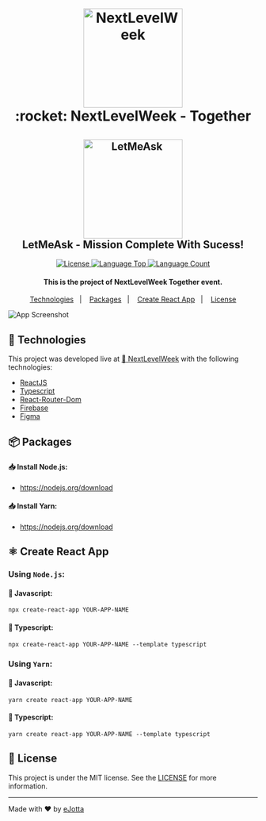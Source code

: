 <h1 align="center"> 
  <img alt="NextLevelWeek" src="https://user-images.githubusercontent.com/79101105/123453487-ffa91500-d5b5-11eb-887f-1a8f93bf889b.png" width="200px"/>  
  <br>  
   :rocket: NextLevelWeek - Together
</h1>  
<h2 align="center">
  <img align="center" alt="LetMeAsk" src="https://user-images.githubusercontent.com/79101105/190882836-70c3b6f7-013d-494b-b01d-8e8d1443318f.png" width="200px"/>  
  <br>
  LetMeAsk - Mission Complete With Sucess!</h2>

<p align="center">
  <a href="https://github.com/eJotta/Letmeask/blob/master/LICENSE"> 
    <img alt="License" src="https://img.shields.io/github/license/eJotta/nlw-letmeask?style=for-the-badge"> 
  </a>
  <a href="https://github.com/eJotta/Letmeask"> 
    <img alt="Language Top" src="https://img.shields.io/github/languages/top/eJotta/nlw-letmeask?style=for-the-badge"> 
  </a>
  <a href="https://github.com/eJotta/Letmeask"> 
    <img alt="Language Count" src="https://img.shields.io/github/languages/count/eJotta/nlw-letmeask?style=for-the-badge"> 
  </a>
</p>

<h4 align="center">
  This is the project of NextLevelWeek Together event.
</h4> 

<p align="center">
  <a href="#rocket-technologies">Technologies</a>&nbsp;&nbsp;&nbsp;|&nbsp;&nbsp;&nbsp;
  <a href="#package-packages">Packages</a>&nbsp;&nbsp;&nbsp;|&nbsp;&nbsp;&nbsp;
  <a href="#atom_symbol-create-react-app">Create React App</a>&nbsp;&nbsp;&nbsp;|&nbsp;&nbsp;&nbsp;
  <a href="#memo-license">License</a>
</p>


![App Screenshot](https://user-images.githubusercontent.com/79101105/123478162-730e4f00-d5d5-11eb-91a4-00fa89c88fdc.png) 

## :rocket: Technologies

This project was developed live at [🚀 NextLevelWeek](https://nextlevelweek.com) with the following technologies:

- [ReactJS](reactjs) 
- [Typescript][ts] 
- [React-Router-Dom](reactRouterDom) 
- [Firebase](firebase) 
- [Figma](figma) 

## :package: Packages

#### :inbox_tray: Install Node.js:
  - https://nodejs.org/download

#### :inbox_tray: Install Yarn:
  - https://nodejs.org/download

## :atom_symbol: Create React App

### Using `Node.js`:

#### :small_orange_diamond: Javascript: 
    npx create-react-app YOUR-APP-NAME

#### :small_orange_diamond: Typescript: 
    npx create-react-app YOUR-APP-NAME --template typescript
    
### Using `Yarn`:
    
#### :small_orange_diamond: Javascript: 
    yarn create react-app YOUR-APP-NAME

#### :small_orange_diamond: Typescript: 
    yarn create react-app YOUR-APP-NAME --template typescript

## :memo: License

This project is under the MIT license. See the [LICENSE](https://github.com/eJotta/nlw-letmeask/blob/master/LICENSE) for more information.

---

Made with ♥ by [eJotta](https://github.com/eJotta)

[reactJs]: https://reactjs.org
[ts]: https://www.typescriptlang.org
[reactRouterDom]: https://github.com/ReactTraining/react-router
[firebase]: https://console.firebase.google.com/
[figm]: https://figma.com
